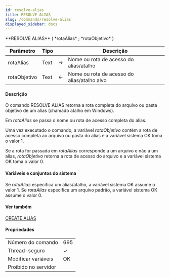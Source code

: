 ```yaml
---
id: resolve-alias
title: RESOLVE ALIAS
slug: /commands/resolve-alias
displayed_sidebar: docs
---
```


<!--REF #_command_.RESOLVE ALIAS.Syntax-->**RESOLVE ALIAS** ( *rotaAlias* ; *rotaObjetivo* )<!-- END REF-->
<!--REF #_command_.RESOLVE ALIAS.Params-->
| Parâmetro | Tipo |  | Descrição |
| --- | --- | --- | --- |
| rotaAlias | Text | &#8594;  | Nome ou rota de acesso do alias/atalho |
| rotaObjetivo | Text | &#8592; | Nome ou rota de acesso do alias/atalho alvo |

<!-- END REF-->

#### Descrição 

<!--REF #_command_.RESOLVE ALIAS.Summary-->O comando RESOLVE ALIAS retorna a rota completa do arquivo ou pasta objetivo de um alias (chamado atalho em Windows).<!-- END REF-->  

Em *rotaAlias* se passa o nome ou rota de acesso completa do alias.  
  
Uma vez executado o comando, a variável *rotaObjetivo* contém a rota de acesso completa ao arquivo ou pasta do alias e a variável sistema OK toma o valor 1.  
  
Se a rota for passada em *rotaAlias* corresponde a um arquivo e não a um alias, *rotaObjetivo* retorna a rota de acesso do arquivo e a variável sistema OK toma o valor 0.

#### Variáveis e conjuntos do sistema 

Se *rotaAlias* especifica um alias/atalho, a variável sistema OK assume o valor 1\. Se *rotaAlias* especifica um arquivo padrão, a variável sistema OK assume o valor 0.

#### Ver também 

[CREATE ALIAS](create-alias.md)  

#### Propriedades
|  |  |
| --- | --- |
| Número do comando | 695 |
| Thread-seguro | &check; |
| Modificar variáveis | OK |
| Proibido no servidor ||


